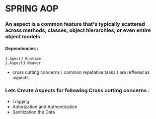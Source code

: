 # SPRING AOP
### An aspect is a common feature that's typically scattered across methods, classes, object hierarchies, or even entire object models.

#### Dependencies :
    1.ApectJ Runtime
    2.AspectJ Weaver

* cross cutting concerns ( common repetative tasks ) are reffered as aspects.
### Lets Create Aspects for following Cross cutting concerns :
* Logging
* Autorization  and Authentication
* Sanitization the Data


